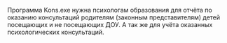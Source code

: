 Программа Kons.exe нужна психологам образования для отчёта по оказанию консультаций родителям (законным представителям) детей посещающих и не посещающих ДОУ. А так же для учёта оказанных психологических консультаций.
